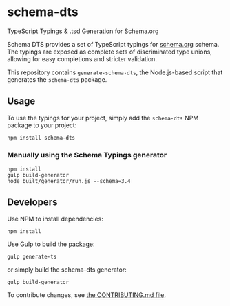 # schema-dts

TypeScript Typings &amp; .tsd Generation for Schema.org

Schema DTS provides a set of TypeScript typings for
[schema.org](https://schema.org) schema. The typings are exposed as complete
sets of discriminated type unions, allowing for easy completions and stricter
validation.

This repository contains `generate-schema-dts`, the Node.js-based script that
generates the `schema-dts` package.

## Usage

To use the typings for your project, simply add the `schema-dts` NPM package to
your project:

    npm install schema-dts

### Manually using the Schema Typings generator

    npm install
    gulp build-generator
    node built/generator/run.js --schema=3.4

## Developers

Use NPM to install dependencies:

    npm install

Use Gulp to build the package:

    gulp generate-ts

or simply build the schema-dts generator:

    gulp build-generator

To contribute changes, see [the CONTRIBUTING.md file](./CONTRIBUTING.md).
